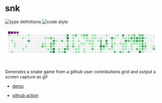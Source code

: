 # snk

![type definitions](https://img.shields.io/npm/types/typescript?style=flat-square)
![code style](https://img.shields.io/badge/code_style-prettier-ff69b4.svg?style=flat-square)

![](https://raw.githubusercontent.com/Platane/snk/output/github-contribution-grid-snake.gif)

Generates a snake game from a github user contributions grid and output a screen capture as gif

- [demo](https://platane.github.io/snk)

- [github action](https://github.com/marketplace/actions/generate-snake-game-from-github-contribution-grid)
